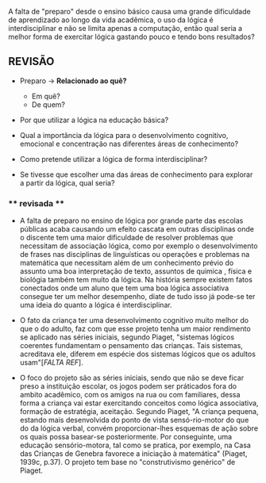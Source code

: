 <p>
A falta de "preparo" desde o ensino básico causa uma grande dificuldade de aprendizado ao longo da vida acadêmica, o uso da lógica é interdisciplinar e não se limita apenas a computação, então qual seria a melhor forma de exercitar lógica gastando pouco e tendo bons resultados?
</p>

## **REVISÃO**

- Preparo -> **Relacionado ao quê?**
   - Em quê?
   - De quem?
   
- Por que utilizar a lógica na educação básica?

- Qual a importância da lógica para o desenvolvimento cognitivo, emocional e concentração nas diferentes áreas de conhecimento?

- Como pretende utilizar a lógica de forma interdisciplinar?

- Se tivesse que escolher uma das áreas de conhecimento para explorar a partir da lógica, qual seria?

### ** revisada **

- A falta de preparo no ensino de lógica por grande parte das escolas públicas acaba causando um efeito cascata em outras disciplinas onde o discente tem uma maior dificuldade de resolver problemas que necessitam de associação lógica, como por exemplo o desenvolvimento de frases nas disciplinas de linguísticas ou operações e problemas na matemática que necessitam além de um conhecimento prévio do assunto uma boa interpretação de texto, assuntos de quimica , física e biológia também tem muito da lógica. Na história sempre existem fatos conectados onde um aluno que tem uma boa lógica associativa consegue ter um melhor desempenho, diate de tudo isso já pode-se ter uma ideia do quanto a lógica é interdisciplinar.

- O fato da criança ter uma desenvolvimento cognitivo muito melhor do que o do adulto, faz com que esse projeto tenha um maior rendimento se aplicado nas séries iniciais, segundo Piaget, "sistemas lógicos coerentes fundamentam o pensamento das crianças. Tais sistemas, acreditava ele, diferem em espécie dos sistemas lógicos que os adultos usam"[*FALTA REF*].

- O foco do projeto são as séries iniciais, sendo que não se deve ficar preso a instituição escolar, os jogos podem ser práticados fora do ambito acadêmico, com os amigos na rua ou com familiares, dessa forma a criança vai estar exercitando conceitos como lógica associativa, formação de estratégia, aceitação. Segundo Piaget, "A criança pequena, estando mais desenvolvida do ponto de vista sensó-rio-motor do que do da lógica verbal, convém proporcionar-lhes esquemas de ação sobre os quais possa basear-se posteriormente. Por conseguinte, uma educação sensório-motora, tal como se pratica, por exemplo, na Casa das Crianças de Genebra favorece a iniciação à matemática" (Piaget, 1939c, p.37). O projeto tem base no "construtivismo genérico" de Piaget.

